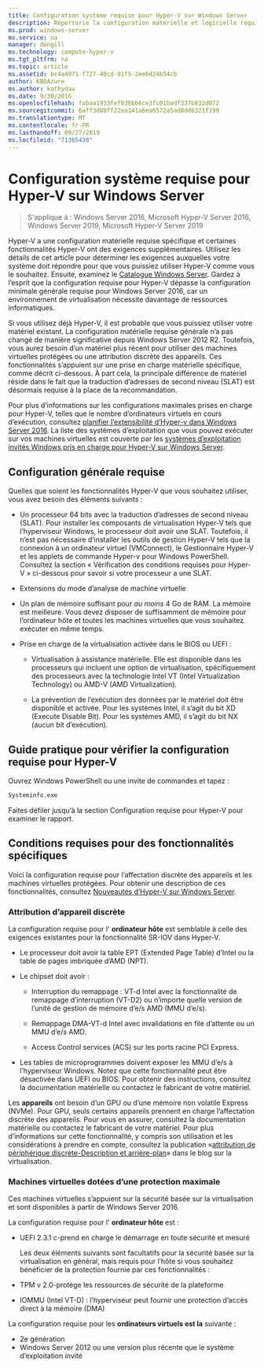 ```yaml
---
title: Configuration système requise pour Hyper-V sur Windows Server
description: Répertorie la configuration matérielle et logicielle requise pour Hyper-V dans Windows Server
ms.prod: windows-server
ms.service: na
manager: dongill
ms.technology: compute-hyper-v
ms.tgt_pltfrm: na
ms.topic: article
ms.assetid: bc4a4971-f727-40cd-91f5-2ee6d24b54cb
author: KBDAzure
ms.author: kathydav
ms.date: 9/30/2016
ms.openlocfilehash: fabaa1933fef836bb6ce3fc01badf337b832d072
ms.sourcegitcommit: 6aff3d88ff22ea141a6ea6572a5ad8dd6321f199
ms.translationtype: MT
ms.contentlocale: fr-FR
ms.lasthandoff: 09/27/2019
ms.locfileid: "71365438"
---
```

# <a name="system-requirements-for-hyper-v-on-windows-server"></a>Configuration système requise pour Hyper-V sur Windows Server

>S'applique à : Windows Server 2016, Microsoft Hyper-V Server 2016, Windows Server 2019, Microsoft Hyper-V Server 2019

Hyper-V a une configuration matérielle requise spécifique et certaines fonctionnalités Hyper-V ont des exigences supplémentaires. Utilisez les détails de cet article pour déterminer les exigences auxquelles votre système doit répondre pour que vous puissiez utiliser Hyper-V comme vous le souhaitez. Ensuite, examinez le [Catalogue Windows Server](https://www.windowsservercatalog.com/). Gardez à l’esprit que la configuration requise pour Hyper-V dépasse la configuration minimale générale requise pour Windows Server 2016, car un environnement de virtualisation nécessite davantage de ressources informatiques.

Si vous utilisez déjà Hyper-V, il est probable que vous puissiez utiliser votre matériel existant. La configuration matérielle requise générale n’a pas changé de manière significative depuis Windows Server 2012 R2.  Toutefois, vous aurez besoin d’un matériel plus récent pour utiliser des machines virtuelles protégées ou une attribution discrète des appareils. Ces fonctionnalités s’appuient sur une prise en charge matérielle spécifique, comme décrit ci-dessous. À part cela, la principale différence de matériel réside dans le fait que la traduction d’adresses de second niveau (SLAT) est désormais requise à la place de la recommandation.

Pour plus d’informations sur les configurations maximales prises en charge pour Hyper-V, telles que le nombre d’ordinateurs virtuels en cours d’exécution, consultez [planifier l’extensibilité d’Hyper-v dans Windows Server 2016](plan/Plan-for-Hyper-V-scalability-in-Windows-Server-2016.md). La liste des systèmes d’exploitation que vous pouvez exécuter sur vos machines virtuelles est couverte par les [systèmes d’exploitation invités Windows pris en charge pour Hyper-V sur Windows Server](Supported-Windows-guest-operating-systems-for-Hyper-V-on-Windows.md).

## <a name="general-requirements"></a>Configuration générale requise

Quelles que soient les fonctionnalités Hyper-V que vous souhaitez utiliser, vous avez besoin des éléments suivants :

- Un processeur 64 bits avec la traduction d’adresses de second niveau (SLAT). Pour installer les composants de virtualisation Hyper-V tels que l’hyperviseur Windows, le processeur doit avoir une SLAT. Toutefois, il n’est pas nécessaire d’installer les outils de gestion Hyper-V tels que la connexion à un ordinateur virtuel (VMConnect), le Gestionnaire Hyper-V et les applets de commande Hyper-v pour Windows PowerShell. Consultez la section « Vérification des conditions requises pour Hyper-V » ci-dessous pour savoir si votre processeur a une SLAT.

- Extensions du mode d’analyse de machine virtuelle

- Un plan de mémoire suffisant pour *au moins* 4 Go de RAM. La mémoire est meilleure. Vous devez disposer de suffisamment de mémoire pour l’ordinateur hôte et toutes les machines virtuelles que vous souhaitez exécuter en même temps.

- Prise en charge de la virtualisation activée dans le BIOS ou UEFI :

  - Virtualisation à assistance matérielle. Elle est disponible dans les processeurs qui incluent une option de virtualisation, spécifiquement des processeurs avec la technologie Intel VT (Intel Virtualization Technology) ou AMD-V (AMD Virtualization).

  - La prévention de l’exécution des données par le matériel doit être disponible et activée. Pour les systèmes Intel, il s’agit du bit XD (Execute Disable Bit). Pour les systèmes AMD, il s’agit du bit NX (aucun bit d’exécution).

## <a name="how-to-check-for-hyper-v-requirements"></a>Guide pratique pour vérifier la configuration requise pour Hyper-V

Ouvrez Windows PowerShell ou une invite de commandes et tapez :

```cmd
Systeminfo.exe
```

Faites défiler jusqu’à la section Configuration requise pour Hyper-V pour examiner le rapport.

## <a name="requirements-for-specific-features"></a>Conditions requises pour des fonctionnalités spécifiques

Voici la configuration requise pour l’affectation discrète des appareils et les machines virtuelles protégées. Pour obtenir une description de ces fonctionnalités, consultez [Nouveautés d’Hyper-V sur Windows Server](What-s-new-in-Hyper-V-on-Windows.md).

### <a name="discrete-device-assignment"></a>Attribution d’appareil discrète

La configuration requise pour l' **ordinateur hôte** est semblable à celle des exigences existantes pour la fonctionnalité SR-IOV dans Hyper-V.

- Le processeur doit avoir la table EPT (Extended Page Table) d’Intel ou la table de pages imbriquée d’AMD (NPT).

- Le chipset doit avoir :

  - Interruption du remappage : VT-d Intel avec la fonctionnalité de remappage d’interruption (VT-D2) ou n’importe quelle version de l’unité de gestion de mémoire d’e/s AMD (MMU d’e/s).

  - Remappage DMA-VT-d Intel avec invalidations en file d’attente ou un MMU d’e/s AMD.

  - Access Control services (ACS) sur les ports racine PCI Express.

- Les tables de microprogrammes doivent exposer les MMU d’e/s à l’hyperviseur Windows. Notez que cette fonctionnalité peut être désactivée dans UEFI ou BIOS. Pour obtenir des instructions, consultez la documentation matérielle ou contactez le fabricant de votre matériel.

Les **appareils** ont besoin d’un GPU ou d’une mémoire non volatile Express (NVMe). Pour GPU, seuls certains appareils prennent en charge l’affectation discrète des appareils. Pour vous en assurer, consultez la documentation matérielle ou contactez le fabricant de votre matériel. Pour plus d’informations sur cette fonctionnalité, y compris son utilisation et les considérations à prendre en compte, consultez la publication «[attribution de périphérique discrète-Description et arrière-plan](https://blogs.technet.com/b/virtualization/archive/2015/11/19/discrete-device-assignment.aspx)» dans le blog sur la virtualisation.

### <a name="shielded-virtual-machines"></a>Machines virtuelles dotées d’une protection maximale

Ces machines virtuelles s’appuient sur la sécurité basée sur la virtualisation et sont disponibles à partir de Windows Server 2016.

La configuration requise pour l' **ordinateur hôte** est :

- UEFI 2.3.1 c-prend en charge le démarrage en toute sécurité et mesuré

  Les deux éléments suivants sont facultatifs pour la sécurité basée sur la virtualisation en général, mais requis pour l’hôte si vous souhaitez bénéficier de la protection fournie par ces fonctionnalités :

- TPM v 2.0-protège les ressources de sécurité de la plateforme
- IOMMU (Intel VT-D) : l’hyperviseur peut fournir une protection d’accès direct à la mémoire (DMA)

La configuration requise pour les **ordinateurs virtuels est la** suivante :

- 2e génération
- Windows Server 2012 ou une version plus récente que le système d’exploitation invité

